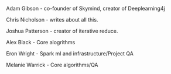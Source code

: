 Adam Gibson - co-founder of Skymind, creator of Deeplearning4j

Chris Nicholson - writes about all this. 

Joshua Patterson - creator of iterative reduce. 

Alex Black - Core alogrithms

Eron Wright - Spark ml and infrastructure/Project QA

Melanie Warrick - Core algorithms/QA
